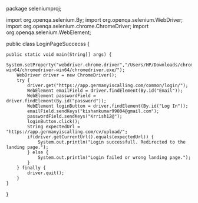 package seleniumproj;

import org.openqa.selenium.By;
import org.openqa.selenium.WebDriver;
import org.openqa.selenium.chrome.ChromeDriver;
import org.openqa.selenium.WebElement;

public class LoginPageSuccecss {

	public static void main(String[] args) {
		System.setProperty("webdriver.chrome.driver","/Users/HP/Downloads/chromedriver-win64/chromedriver-win64/chromedriver.exe/");
        WebDriver driver = new ChromeDriver();
        try {
        	driver.get("https://app.germanyiscalling.com/common/login/");
        	WebElement emailField = driver.findElement(By.id("Email"));
        	WebElement passwordField = driver.findElement(By.id("password"));
        	WebElement loginButton = driver.findElement(By.id("Log In"));
        	emailField.sendKeys("kishankumar99804@gmail.com");
        	passwordField.sendKeys("Krrish12@");
        	loginButton.click();
        	String expectedUrl = "https://app.germanyiscalling.com/cv/upload/";
        	if(driver.getCurrentUrl().equals(expectedUrl)) {
        		System.out.println("Login successfull. Redirected to the landing page.");       		
        	} else {
        		System.out.println("Login failed or wrong landing page.");        		
        	}        	
        } finally {
        	driver.quit();      	
        }       
	}

}
